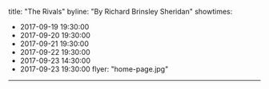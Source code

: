 title: "The Rivals"
byline: "By Richard Brinsley Sheridan"
showtimes:
  - 2017-09-19 19:30:00
  - 2017-09-20 19:30:00
  - 2017-09-21 19:30:00
  - 2017-09-22 19:30:00
  - 2017-09-23 14:30:00
  - 2017-09-23 19:30:00
flyer: "home-page.jpg"
---
